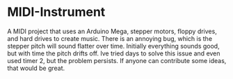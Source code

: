 # MIDI-Instrument
A MIDI project that uses an Arduino Mega, stepper motors, floppy drives, and hard drives to create music. There is an annoying bug, which is the stepper pitch will sound flatter over time. Initially everything sounds good, but with time the pitch drifts off. Ive tried days to solve this issue and even used timer 2, but the problem persists. If anyone can contribute some ideas, that would be great.
